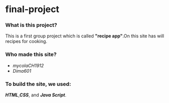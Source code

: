 # final-project

 
### What is this project?
This is a first group project which is called __"recipe app"__.On this site has will recipes for cooking.

### Who made this site?
* _mycolaCH1912_
* _Dima601_
  
 ### To build the site, we used: 
 *__HTML__*,*__CSS__*, and *__Java Script__*.
